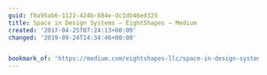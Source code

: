 ```yaml
---
guid: f0a95ab6-1122-424b-884e-dc1db46ed325
title: Space in Design Systems – EightShapes – Medium
created: '2017-04-25T07:24:13+00:00'
changed: '2019-09-24T14:34:46+00:00'


bookmark_of: 'https://medium.com/eightshapes-llc/space-in-design-systems-188bcbae0d62'
---
```




